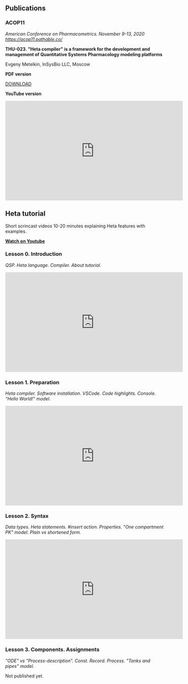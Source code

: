 ## Publications

### ACOP11

*American Conference on Pharmacometrics. November 9-13, 2020 <https://acop11.pathable.co/>*

**THU-023. "Heta compiler" is a framework for the development and management of Quantitative Systems Pharmacology modeling platforms**

Evgeny Metelkin, InSysBio LLC, Moscow

**PDF version**

[DOWNLOAD](/resources/THU-023_upd.pdf)

**YouTube version**

<iframe width="560" height="315" src="https://www.youtube.com/embed/LdNh7Pj9RTM" frameborder="0" allow="accelerometer; autoplay; clipboard-write; encrypted-media; gyroscope; picture-in-picture" allowfullscreen></iframe>

## Heta tutorial

Short scrincast videos 10-20 minutes explaining Heta features with examples.

**[Watch on Youtube](https://www.youtube.com/playlist?list=PLUBqQmGMDNHLtHM4DaflBi3TzF3_rZpsj)**

### Lesson 0. Introduction

*QSP. Heta language. Compiler. About tutorial.*

<iframe width="560" height="315" src="https://www.youtube.com/embed/I60hpGHNoLU" frameborder="0" allow="accelerometer; autoplay; clipboard-write; encrypted-media; gyroscope; picture-in-picture" allowfullscreen></iframe>

### Lesson 1. Preparation

*Heta compiler. Software installation. VSCode. Code highlights. Console. “Hello World!” model.*

<iframe width="560" height="315" src="https://www.youtube.com/embed/aIpo9Yksyb8" frameborder="0" allow="accelerometer; autoplay; clipboard-write; encrypted-media; gyroscope; picture-in-picture" allowfullscreen></iframe>

### Lesson 2. Syntax

*Data types. Heta statements. #insert action. Properties. "One compartment PK" model. Plain vs shortened form.*

<iframe width="560" height="315" src="https://www.youtube.com/embed/mgOmov_0UKo" frameborder="0" allow="accelerometer; autoplay; clipboard-write; encrypted-media; gyroscope; picture-in-picture" allowfullscreen></iframe>

### Lesson 3. Components. Assignments

*"ODE" vs "Process-description". Const. Record. Process. "Tanks and pipes" model.*

Not published yet.
